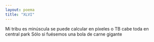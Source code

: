 ```yaml
---
layout: poema
title: "XLVI"
---
```

Mi tribu es minúscula
se puede calcular en píxeles o TB
cabe toda en central park
Sólo si fuésemos una bola de carne gigante

